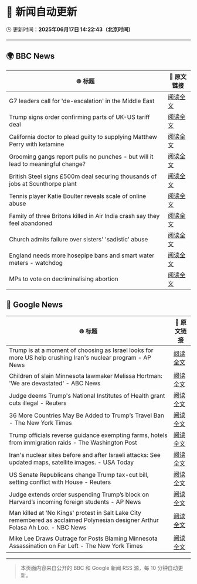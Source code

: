 # 🧠 新闻自动更新

🕒 更新时间：**2025年06月17日 14:22:43（北京时间）**

---

## 🌍 BBC News

| 🌐 标题 | 🔗 原文链接 |
|--------|-------------|
| G7 leaders call for 'de-escalation' in the Middle East | [阅读全文](https://www.bbc.com/news/articles/cd783v9wn1eo) |
| Trump signs order confirming parts of UK-US tariff deal | [阅读全文](https://www.bbc.com/news/articles/cy8gxp7dvepo) |
| California doctor to plead guilty to supplying Matthew Perry with ketamine | [阅读全文](https://www.bbc.com/news/articles/c784l795lzdo) |
| Grooming gangs report pulls no punches - but will it lead to meaningful change? | [阅读全文](https://www.bbc.com/news/articles/c5y0lrk2dqyo) |
| British Steel signs £500m deal securing thousands of jobs at Scunthorpe plant | [阅读全文](https://www.bbc.com/news/articles/c2k1jjkd9e0o) |
| Tennis player Katie Boulter reveals scale of online abuse | [阅读全文](https://www.bbc.com/sport/tennis/articles/cj42rvdk2k4o) |
| Family of three Britons killed in Air India crash say they feel abandoned | [阅读全文](https://www.bbc.com/news/articles/c5y0lwreg9qo) |
| Church admits failure over sisters' 'sadistic' abuse | [阅读全文](https://www.bbc.com/news/articles/c2d5w0x6g7zo) |
| England needs more hosepipe bans and smart water meters - watchdog | [阅读全文](https://www.bbc.com/news/articles/cj939kpnvx8o) |
| MPs to vote on decriminalising abortion | [阅读全文](https://www.bbc.com/news/articles/c3rprg8zv18o) |

## 📰 Google News

| 🌐 标题 | 🔗 原文链接 |
|--------|-------------|
| Trump is at a moment of choosing as Israel looks for more US help crushing Iran's nuclear program - AP News | [阅读全文](https://news.google.com/rss/articles/CBMikgFBVV95cUxNdnY0OUI3bkUwRFRvTVBIT1RmTUx4enFZby1SYTdyazl5SWtfUEJnYWFHemN6dmRnNXVSY3N2SUhueEdvSU5WbjZjX0NKay13ckRpc1g2aGt4WC1nancyaHBBVUllY0J5YXNlUXZEYTJfWVNiZ1NWeGRaeWRuNkJQa3NNdHNXbHM3bktQNjQxOWNCUQ?oc=5) |
| Children of slain Minnesota lawmaker Melissa Hortman: 'We are devastated' - ABC News | [阅读全文](https://news.google.com/rss/articles/CBMiqAFBVV95cUxOQU9jMGZxZ2ZWbV9jOWlaS2RVYzNHQVpIYktXT05RcnNsTERWdG53U1BqdWM1Mi02c2h1ZUlJOE9YTlhYMnQ4cFFsQUc2RnhvSVIzeGV4WWZHUmZkR2ZOT1J5TVJHbzhWeW1fVzIzeWNDbGkxWGpRVWREaFdOa0VkY1V5MURQUkt2VDRQaVlnTV9SeXdfU2RKbzE4aGdsblBtTU9RX1Q4b3XSAa4BQVVfeXFMTTRTT2lKV2xFdkdGcVJSQ2tocGZRTmt5cEg3YU5HOWZzbGhjVFVBSU44MXdETGJQbFVLRE1XbUxBekk5VnhmZjB5ZG1fdjBNck9PdWxqWG9Db05SV3doVlBXczI5QlZheXU2RnlTbzF1aW9QaGotMEdMbTV3OWRlU0VsLVhfQ3N1MWNVdVdUcDRydE1xQl9Pck55OG1Lay16V2plZ3ZxNE1HZkYtWjln?oc=5) |
| Judge deems Trump's National Institutes of Health grant cuts illegal - Reuters | [阅读全文](https://news.google.com/rss/articles/CBMi2AFBVV95cUxOR0cta2RWUjNZQXZWQ0plRTZ6UWRPRng0VWxfU2VFc1BhUGxYcmVTWUxfdkVtUV9yTExrN0Nkbk5kNjQ3WXV2WlZ6MmpFM3dPUExZdnAzcUIyNGVNUHBoSndmVjROZE43empNaWJ1MTRpT2x5YTZWVkxBS1NFMVNYd09yT2tZbG45SUVPS3ZKMmxxSVA4djB3OE12MDdGX0pwRHJNWjRoVWFrWUFHN3dIcm9jVHl1SWZYUlJfUlFMejNLUllvelJycFg2RzVtU2RQYmFQX0IxeGc?oc=5) |
| 36 More Countries May Be Added to Trump’s Travel Ban - The New York Times | [阅读全文](https://news.google.com/rss/articles/CBMid0FVX3lxTE44WjhKd1hsZlhwN1o4Ym93XzRHSGNuNEd2X2lGN3VaaDBOS2pSZTZEU2Y4NXZObmtoNGN1eG1FVlNfVk9oZUp5V3J0S1pTckdybWpqZG80R0JhandHR21JRmtFNkFJSWE2eElYTE1WV2VuN0ZCVGhv?oc=5) |
| Trump officials reverse guidance exempting farms, hotels from immigration raids - The Washington Post | [阅读全文](https://news.google.com/rss/articles/CBMilgFBVV95cUxNZlp0ZWV4aW1wcVZacWxQdjN6VGZaMjZWVDJPcHZZLUdzZjFBRnR5NlNoSk00V0xVVjdqdTV4YW5LYlBNNzlnazhGR0taWU5fY2NvblJ5NlRVem0yek5MTHlIdHN3YTRwbm02TFRFNUZpXzQwODdiaUU4SUcyZmRqYVhZLXEzdzN6ODdnN0RndDV0YmlhX1E?oc=5) |
| Iran's nuclear sites before and after Israeli attacks: See updated maps, satellite images. - USA Today | [阅读全文](https://news.google.com/rss/articles/CBMiqgFBVV95cUxQWmN3cUVOWFdyZzFpY0FEanBKeTk3OExKZmNGZ2t5WElraGpXSHJNalB1bEczR1p3Sl9lLUFTZFhsemh3d1gyZTBBSW9wUEJvb2hveVhSclhwcXBaS2J1Qm5EN2ZkMl8yWEFzcG1ZQ012c1pYWUxGdlE3dnd3SUR0WGY1bnJzaU1hRmI4X05FcnBQdzFGRTZPX3Y3dERqQ0ZnMjZZRVRJTXpHQQ?oc=5) |
| US Senate Republicans change Trump tax-cut bill, setting conflict with House - Reuters | [阅读全文](https://news.google.com/rss/articles/CBMiuAFBVV95cUxQQzN2OWh3M2htR2dubjBFRmJvbHVDRUlFcE45VTRjVXN3UmtRSzFSWF9lMkhuYmVRd3lvb2d4Q1BCek1UZzVOQWJjWlZzN19tSklBS3pPSS1hbV9nbEprSWpsUUFvTlJtUEoxWFBqS2RYSzRKTXozbGkwMkpyRTZ6OXFpMEZDbzVkTE14blFRM2F6TGZqS1ZXbjFPR053ZGo1ZWlnb3RoNDVrY3B6OWdvcmp5OGlQekNR?oc=5) |
| Judge extends order suspending Trump’s block on Harvard’s incoming foreign students - AP News | [阅读全文](https://news.google.com/rss/articles/CBMinAFBVV95cUxQc2ZmcmJuLVBMR01WY0MtNC10WGRDYVJlZTF0VGhXMjJXbUNjTWZaWEtHTVFETE4tSXVyQU9qQU9BbjJDeWJxTmRKb2NiNllUd2RKZlY1bTgzWFdjX0x5U3dsMHRqaVZsYXF6aDd5QS1zUGYwVF9oUlI4YTBlTDg4NElpVG0xX3hzMmlFdkFsS21qU1RNLVlnd3dzLU4?oc=5) |
| Man killed at 'No Kings' protest in Salt Lake City remembered as acclaimed Polynesian designer Arthur Folasa Ah Loo. - NBC News | [阅读全文](https://news.google.com/rss/articles/CBMisgFBVV95cUxPb3dQYkdGZ2RWbGhONzhrNmF6dG1nMXFFZm9OV21oa0lRQUpiQkl1clhnU0RQUmNkb3NibEdpOU9ab25SY0FseFl6bFA0QjZvaGRZVFdmbzEtVnp5WEptS0E0SWFFbllIVnlPYVhqUWN2X2FJUlpfOXdfQUJqQUotaW5DQnlIYVp4T21RTGVkdDZuSjVDa1ZobWFuUVhEREI0akpMZGtwaDN5UHhuNDQ1Wmp30gFWQVVfeXFMTzVXVU1rS3BXcmJhWDlycm5BMXhxZWx5NV9adERuYTI1a2JHZldLNU02b3pGWGMwcGpCWVhfdGF0VUZwNXJZTmZRanVOaV8xenFYZ0JIV2c?oc=5) |
| Mike Lee Draws Outrage for Posts Blaming Minnesota Assassination on Far Left - The New York Times | [阅读全文](https://news.google.com/rss/articles/CBMimgFBVV95cUxNM3lpdF9qM01waVNkU2xCdVBwbzFneFR1LXY4bnNEVVBEd3RTMzR0Q3Jrb21Ebm5iSURMM3pPUWctRVF1Mk5DTUNWSEdSMVBMUXlYZjBZWW5fWEdkanpMQVlRMFgwaldwYnoxWlAyR2l1emdfa2xYRG1fR0EwR3RlM19FWXBNNXptNVJPeTRuMW8wVFRON2VPYkZ3?oc=5) |

---
> 本页面内容来自公开的 BBC 和 Google 新闻 RSS 源，每 10 分钟自动更新。